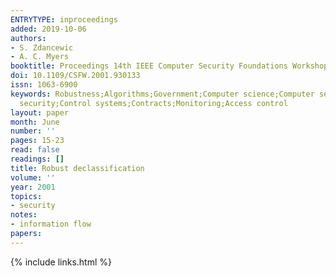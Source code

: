 ```yaml
---
ENTRYTYPE: inproceedings
added: 2019-10-06
authors:
- S. Zdancewic
- A. C. Myers
booktitle: Proceedings 14th IEEE Computer Security Foundations Workshop
doi: 10.1109/CSFW.2001.930133
issn: 1063-6900
keywords: Robustness;Algorithms;Government;Computer science;Computer security;Information
  security;Control systems;Contracts;Monitoring;Access control
layout: paper
month: June
number: ''
pages: 15-23
read: false
readings: []
title: Robust declassification
volume: ''
year: 2001
topics:
- security
notes:
- information flow
papers:
---
```

{% include links.html %}
